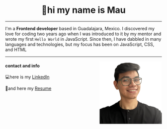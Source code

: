 <h1 align="center">👋hi my name is Mau</h1>

---

I'm a **Frontend developer** based in Guadalajara, Mexico. I discovered my love for coding two years ago when I was introduced to it by my mentor and wrote my first `Hello World` in JavaScript. Since then, I have dabbled in many languages and technologies, but my focus has been on JavaScript, CSS, and HTML

---

![image alt >](<./cutout-of-me-(no-outline).png>)

#### contact and info

💻here is my [LinkedIn](https://www.linkedin.com/in/mauricio-medrano-webdev/)

📜and here my [Resume](/CV-Fernando-Mauricio2023.pdf)

<style>
img[alt$=">"] {
  float: right;
  width: 200px;
}
</style>
